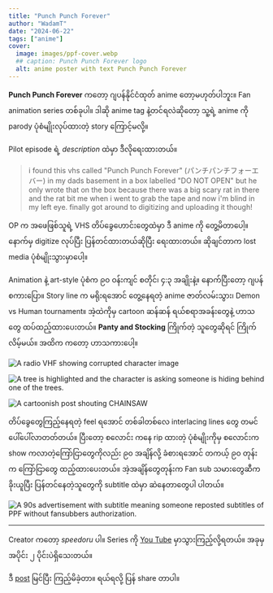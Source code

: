 ```yaml
---
title: "Punch Punch Forever"
author: "WadamT"
date: "2024-06-22"
tags: ["anime"]
cover:
  image: images/ppf-cover.webp
  ## caption: Punch Punch Forever logo
  alt: anime poster with text Punch Punch Forever
---
```

**Punch Punch Forever** ကတော့ ဂျပန်နိုင်ငံထုတ် anime တော့မဟုတ်ပါဘူး။ Fan animation series တစ်ခုပါ။ ဒါဆို anime tag နဲ့တင်ရလဲဆိုတော့ သူ့ရဲ့ anime ကို parody ပုံစံမျိုးလုပ်ထားတဲ့ story ကြောင့်မလို့။

Pilot episode ရဲ့  _description_ ထဲမှာ ဒီလိုရေးထားတယ်။

> i found this vhs called "Punch Punch Forever" (パンチパンチフォーエバー) in my dads basement in a box labelled "DO NOT OPEN" but he only wrote that on the box because there was a big scary rat in there and the rat bit me when i went to grab the tape and now i'm blind in my left eye. finally got around to digitizing and uploading it though!

OP က အဖေဖြစ်သူရဲ့  VHS တိပ်ခွေဟောင်းတွေထဲမှာ ဒီ anime ကို တွေ့မိတာပေါ့။ နောက်မှ digitize လုပ်ပြီး ပြန်တင်ထားတယ်ဆိုပြီး ရေးထားတယ်။ ဆိုချင်တာက lost media ပုံစံမျိုးသွားမှာပေါ့။

Animation နဲ့ art-style ပုံစံက ၉၀ ဝန်းကျင် စတိုင်၊ ၄:၃ အချိုးနဲ့။ နောက်ပြီးတော့ ဂျပန် စကားပြော။ Story line က မရိုးရအောင် တွေ့နေရတဲ့ anime ဇာတ်လမ်းသွား၊ Demon vs Human tournament။ အဲ့ထဲကိုမှ cartoon ဆန်ဆန် ရယ်စရာအခန်းတွေနဲ့ ဟာသတွေ ထပ်ထည့်ထားပေးတယ်။ **Panty and Stocking** ကြိုက်တဲ့ သူတွေဆိုရင် ကြိုက်လိမ့်မယ်။ အထိက ကတော့ ဟာသကားပေါ့။

![A radio VHF showing corrupted character image](images/ppf-01.webp)

![A tree is highlighted and the character is asking someone is hiding behind one of the trees.](images/ppf-02.webp)

![A cartoonish post shouting CHAINSAW](images/ppf-03.webp)

တိပ်ခွေတွေကြည့်နေရတဲ့ feel ရအောင် တစ်ခါတစ်လေ interlacing lines တွေ တမင်ပေါ်ပေါ်လာတတ်တယ်။ ပြီးတော့ စလောင်း ကနေ rip ထားတဲ့ ပုံစံမျိုးကိုမှ စလောင်းက show ကလာတဲ့ကြော်ငြာတွေကိုလည်း ၉၀ အချိန်လို့ ခံစားရအောင် တကယ့် ၉၀ တုန်းက ကြော်ငြာတွေ ထည့်ထားပေးတယ်။ အဲ့အချိန်တွေတုန်းက Fan sub သမားတွေဆီက ခိုးယူပြီး ပြန်တင်နေတဲ့သူတွေကို subtitle ထဲမှာ ဆဲနေတာတွေပါ ပါတယ်။

![A 90s advertisement with subtitle meaning someone reposted subtitles of PPF without fansubbers authorization.](images/ppf-04.webp)
_____
Creator ကတော့ *speedoru* ပါ။ Series ကို [You Tube](https://youtube.com/playlist?list=PLsE71Ou1VsHRPMVCCC9Qf9nqQIwgb4wfb) မှာသွားကြည့်လို့ရတယ်။ အခုမှ အပိုင်း ၂ ပိုင်းပဲရှိသေးတယ်။

ဒီ [post](https://ani.social/post/4191700) မြင်ပြီး ကြည့်မိခဲ့တာ။ ရယ်ရလို့ ပြန် share တာပါ။